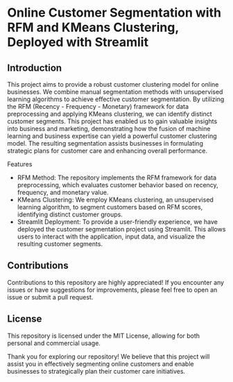 # Online Customer Segmentation with RFM and KMeans Clustering, Deployed with Streamlit

## Introduction

This project aims to provide a robust customer clustering model for online businesses. We combine manual segmentation methods with unsupervised learning algorithms to achieve effective customer segmentation. By utilizing the RFM (Recency - Frequency - Monetary) framework for data preprocessing and applying KMeans clustering, we can identify distinct customer segments. This project has enabled us to gain valuable insights into business and marketing, demonstrating how the fusion of machine learning and business expertise can yield a powerful customer clustering model. The resulting segmentation assists businesses in formulating strategic plans for customer care and enhancing overall performance.

Features

- RFM Method: The repository implements the RFM framework for data preprocessing, which evaluates customer behavior based on recency, frequency, and monetary value.
- KMeans Clustering: We employ KMeans clustering, an unsupervised learning algorithm, to segment customers based on RFM scores, identifying distinct customer groups.
- Streamlit Deployment: To provide a user-friendly experience, we have deployed the customer segmentation project using Streamlit. This allows users to interact with the application, input data, and visualize the resulting customer segments.

## Contributions

Contributions to this repository are highly appreciated! If you encounter any issues or have suggestions for improvements, please feel free to open an issue or submit a pull request.

## License

This repository is licensed under the MIT License, allowing for both personal and commercial usage.

Thank you for exploring our repository! We believe that this project will assist you in effectively segmenting online customers and enable businesses to strategically plan their customer care initiatives.
